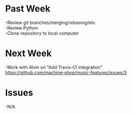 # Past Week
-Review git branches/merging/rebasing/etc.  
-Review Python  
-Clone repository to local computer
# Next Week
-Work with Alvin on "Add Travis-CI integration"  
https://github.com/machine-shop/music-features/issues/3
# Issues
-N/A
